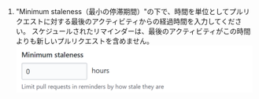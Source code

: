1. "Minimum staleness（最小の停滞期間）"の下で、時間を単位としてプルリクエストに対する最後のアクティビティからの経過時間を入力してください。 スケジュールされたリマインダーは、最後のアクティビティがこの時間よりも新しいプルリクエストを含めません。 ![最小の停滞期間フィールド](/assets/images/help/settings/scheduled-reminders-min-staleness-field.png)